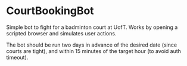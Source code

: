 # CourtBookingBot
Simple bot to fight for a badminton court at UofT. Works by opening a scripted browser and simulates user actions.

The bot should be run two days in advance of the desired date (since courts are tight), and within 15 minutes of the target hour (to avoid auth timeout).
